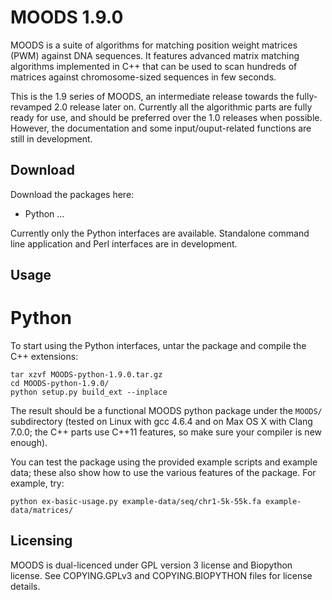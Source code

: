 MOODS 1.9.0
===========

MOODS is a suite of algorithms for matching position weight matrices (PWM) against DNA sequences. It features advanced matrix matching algorithms implemented in C++ that can be used to scan hundreds of matrices against chromosome-sized sequences in few seconds.

This is the 1.9 series of MOODS, an intermediate release towards the fully-revamped 2.0 release later on. Currently all the algorithmic parts are fully ready for use, and should be preferred over the 1.0 releases when possible. However, the documentation and some input/ouput-related functions are still in development.

Download
--------

Download the packages here:

* Python ...

Currently only the Python interfaces are available. Standalone command line application and Perl interfaces are in development.


Usage
-----

# Python

To start using the Python interfaces, untar the package and compile the C++ extensions:

    tar xzvf MOODS-python-1.9.0.tar.gz
    cd MOODS-python-1.9.0/
    python setup.py build_ext --inplace

The result should be a functional MOODS python package under the `MOODS/` subdirectory (tested on Linux with gcc 4.6.4 and on Max OS X with Clang 7.0.0; the C++ parts use C++11 features, so make sure your compiler is new enough).

You can test the package using the provided example scripts and example data; these also show how to use the various features of the package. For example, try:

    python ex-basic-usage.py example-data/seq/chr1-5k-55k.fa example-data/matrices/


Licensing
---------

MOODS is dual-licenced under GPL version 3 license and Biopython license. See COPYING.GPLv3 and COPYING.BIOPYTHON files for license details.
